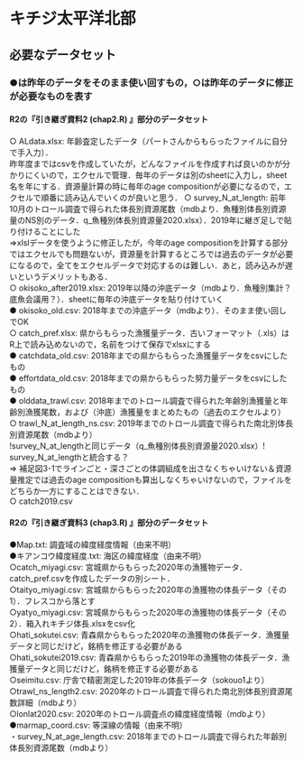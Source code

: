 # キチジ太平洋北部
## 必要なデータセット
### ●は昨年のデータをそのまま使い回すもの，○は昨年のデータに修正が必要なものを表す
####  R2の『引き継ぎ資料2 (chap2.R) 』部分のデータセット
○ ALdata.xlsx: 年齢査定したデータ（パートさんからもらったファイルに自分で手入力）．  
昨年度まではcsvを作成していたが，どんなファイルを作成すれば良いのかが分かりにくいので，エクセルで管理．毎年のデータは別のsheetに入力し，sheet名を年にする．資源量計算の時に毎年のage compositionが必要になるので，エクセルで順番に読み込んでいくのが良いと思う．
○ survey_N_at_length: 前年10月のトロール調査で得られた体長別資源尾数（mdbより．魚種別体長別資源量のNS別のデータ．q_魚種別体長別資源量2020.xlsx）．2019年に継ぎ足しで貼り付けることにした  
=>xlslデータを使うように修正したが，今年のage compositionを計算する部分ではエクセルでも問題ないが，資源量を計算するところでは過去のデータが必要になるので，全てをエクセルデータで対応するのは難しい．あと，読み込みが遅いというデメリットもある．  
○ okisoko_after2019.xlsx: 2019年以降の沖底データ（mdbより．魚種別集計？底魚会議用？）．sheetに毎年の沖底データを貼り付けていく  
● okisoko_old.csv: 2018年までの沖底データ（mdbより）．そのまま使い回しでOK  
○ catch_pref.xlsx: 県からもらった漁獲量データ．古いフォーマット（.xls）はR上で読み込めないので，名前をつけて保存でxlsxにする  
● catchdata_old.csv: 2018年までの県からもらった漁獲量データをcsvにしたもの  
● effortdata_old.csv: 2018年までの県からもらった努力量データをcsvにしたもの  
● olddata_trawl.csv: 2018年までのトロール調査で得られた年齢別漁獲量と年齢別漁獲尾数，および（沖底）漁獲量をまとめたもの（過去のエクセルより）  
○ trawl_N_at_length_ns.csv: 2019年までのトロール調査で得られた南北別体長別資源尾数（mdbより）  
!survey_N_at_lengthと同じデータ（q_魚種別体長別資源量2020.xlsx）!  survey_N_at_lengthと統合する？  
=> 補足図3-1でラインごと・深さごとの体調組成を出さなくちゃいけない＆資源量推定では過去のage compositionも算出しなくちゃいけないので，ファイルをどちらか一方にすることはできない．  
○ catch2019.csv

#### R2の『引き継ぎ資料3 (chap3.R) 』部分のデータセット
●Map.txt: 調査域の緯度経度情報（由来不明）  
●キアンコウ緯度経度.txt: 海区の緯度経度（由来不明）  
○catch_miyagi.csv: 宮城県からもらった2020年の漁獲物データ．catch_pref.csvを作成したデータの別シート．    
○taityo_miyagi.csv: 宮城県からもらった2020年の漁獲物の体長データ（その1）．フレスコから落とす  
○yatyo_miyagi.csv: 宮城県からもらった2020年の漁獲物の体長データ（その2）．箱入れキチジ体長.xlsxをcsv化  
○hati_sokutei.csv: 青森県からもらった2020年の漁獲物の体長データ．漁獲量データと同じだけど，銘柄を修正する必要がある  
○hati_sokutei2019.csv: 青森県からもらった2019年の漁獲物の体長データ．漁獲量データと同じだけど，銘柄を修正する必要がある  
○seimitu.csv: 庁舎で精密測定した2019年の体長データ（sokouo1より）  
○trawl_ns_length2.csv: 2020年のトロール調査で得られた南北別体長別資源尾数詳細（mdbより）  
○lonlat2020.csv: 2020年のトロール調査点の緯度経度情報（mdbより）  
●marmap_coord.csv: 等深線の情報（由来不明）  
・survey_N_at_age_length.csv: 2018年までのトロール調査で得られた年齢別体長別資源尾数（mdbより） 

